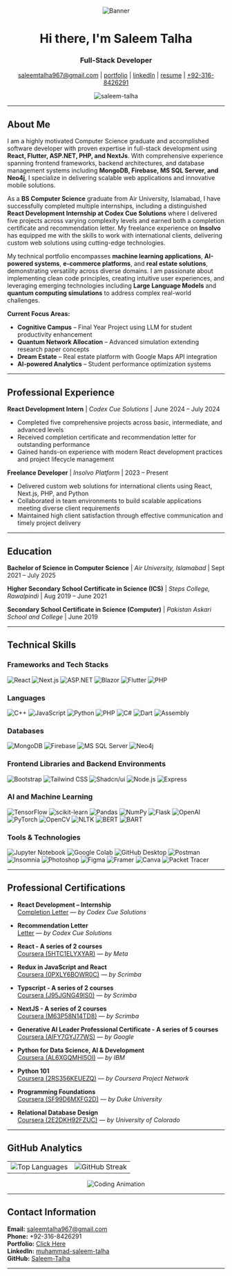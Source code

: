 <p align="center">
  <img src="https://github.com/user-attachments/assets/7b957506-8396-4066-bf00-63453b518463" alt="Banner">
</p>

<h1 align="center">Hi there, I'm Saleem Talha</h1>
<h3 align="center">Full-Stack Developer</h3>

<p align="center">
  <a href="mailto:saleemtalha967@gmail.com">saleemtalha967@gmail.com</a> |
  <a href="https://new-portfolio-chi-gilt.vercel.app/">portfolio</a> |
  <a href="https://linkedin.com/in/muhammad-saleem-talha">linkedIn</a> |
  <a href="https://drive.google.com/file/d/15OD8jyuuv_1D9T25dGywlwd6xEZIeWai/view">resume</a> |
  <a href="tel:+92-316-8426291">+92-316-8426291</a>
</p>

<p align="center">
  <img src="https://komarev.com/ghpvc/?username=saleem-talha&label=Profile%20views&color=0e75b6&style=flat" alt="saleem-talha" />
</p>

---

## About Me

I am a highly motivated Computer Science graduate and accomplished software developer with proven expertise in full-stack development using **React, Flutter, ASP.NET, PHP, and NextJs**. With comprehensive experience spanning frontend frameworks, backend architectures, and database management systems including **MongoDB, Firebase, MS SQL Server, and Neo4j**, I specialize in delivering scalable web applications and innovative mobile solutions.

As a **BS Computer Science** graduate from Air University, Islamabad, I have successfully completed multiple internships, including a distinguished **React Development Internship at Codex Cue Solutions** where I delivered five projects across varying complexity levels and earned both a completion certificate and recommendation letter. My freelance experience on **Insolvo** has equipped me with the skills to work with international clients, delivering custom web solutions using cutting-edge technologies.

My technical portfolio encompasses **machine learning applications**, **AI-powered systems**, **e-commerce platforms**, and **real estate solutions**, demonstrating versatility across diverse domains. I am passionate about implementing clean code principles, creating intuitive user experiences, and leveraging emerging technologies including **Large Language Models** and **quantum computing simulations** to address complex real-world challenges.

**Current Focus Areas:**
- **Cognitive Campus** – Final Year Project using LLM for student productivity enhancement
- **Quantum Network Allocation** – Advanced simulation extending research paper concepts
- **Dream Estate** – Real estate platform with Google Maps API integration
- **AI-powered Analytics** – Student performance optimization systems

---

## Professional Experience

**React Development Intern** | *Codex Cue Solutions* | June 2024 – July 2024
- Completed five comprehensive projects across basic, intermediate, and advanced levels
- Received completion certificate and recommendation letter for outstanding performance
- Gained hands-on experience with modern React development practices and project lifecycle management

**Freelance Developer** | *Insolvo Platform* | 2023 – Present
- Delivered custom web solutions for international clients using React, Next.js, PHP, and Python
- Collaborated in team environments to build scalable applications meeting diverse client requirements
- Maintained high client satisfaction through effective communication and timely project delivery

---

## Education

**Bachelor of Science in Computer Science** | *Air University, Islamabad* | Sept 2021 – July 2025

**Higher Secondary School Certificate in Science (ICS)** | *Steps College, Rawalpindi* | Aug 2019 – June 2021

**Secondary School Certificate in Science (Computer)** | *Pakistan Askari School and College* | June 2019

---

## Technical Skills

### Frameworks and Tech Stacks
![React](https://img.shields.io/badge/-React-61DAFB?style=for-the-badge&logo=react&logoColor=black)
![Next.js](https://img.shields.io/badge/-Next.js-000000?style=for-the-badge&logo=nextdotjs&logoColor=white)
![ASP.NET](https://img.shields.io/badge/-ASP.NET-512BD4?style=for-the-badge&logo=dotnet&logoColor=white)
![Blazor](https://img.shields.io/badge/-Blazor-512BD4?style=for-the-badge&logo=blazor&logoColor=white)
![Flutter](https://img.shields.io/badge/-Flutter-02569B?style=for-the-badge&logo=flutter&logoColor=white)
![PHP](https://img.shields.io/badge/-PHP-777BB4?style=for-the-badge&logo=php&logoColor=white)

### Languages 
![C++](https://img.shields.io/badge/-C++-00599C?style=for-the-badge&logo=c%2B%2B&logoColor=white)
![JavaScript](https://img.shields.io/badge/-JavaScript-F7DF1E?style=for-the-badge&logo=javascript&logoColor=black)
![Python](https://img.shields.io/badge/-Python-3776AB?style=for-the-badge&logo=python&logoColor=white)
![PHP](https://img.shields.io/badge/-PHP-777BB4?style=for-the-badge&logo=php&logoColor=white)
![C#](https://img.shields.io/badge/-C%23-512BD4?style=for-the-badge&logo=csharp&logoColor=white)
![Dart](https://img.shields.io/badge/-Dart-0175C2?style=for-the-badge&logo=dart&logoColor=white)
![Assembly](https://img.shields.io/badge/-Assembly-654FF0?style=for-the-badge&logo=assemblyscript&logoColor=white)

### Databases 
![MongoDB](https://img.shields.io/badge/-MongoDB-47A248?style=for-the-badge&logo=mongodb&logoColor=white)
![Firebase](https://img.shields.io/badge/-Firebase-FFCA28?style=for-the-badge&logo=firebase&logoColor=black)
![MS SQL Server](https://img.shields.io/badge/-MS%20SQL%20Server-CC2927?style=for-the-badge&logo=microsoftsqlserver&logoColor=white)
![Neo4j](https://img.shields.io/badge/-Neo4j-008CC1?style=for-the-badge&logo=neo4j&logoColor=white)

### Frontend Libraries and Backend Environments
![Bootstrap](https://img.shields.io/badge/-Bootstrap-7952B3?style=for-the-badge&logo=bootstrap&logoColor=white)
![Tailwind CSS](https://img.shields.io/badge/-Tailwind%20CSS-06B6D4?style=for-the-badge&logo=tailwindcss&logoColor=white)
![Shadcn/ui](https://img.shields.io/badge/-Shadcn%2Fui-000000?style=for-the-badge&logo=shadcnui&logoColor=white)
![Node.js](https://img.shields.io/badge/-Node.js-339933?style=for-the-badge&logo=nodedotjs&logoColor=white)
![Express](https://img.shields.io/badge/-Express-000000?style=for-the-badge&logo=express&logoColor=white)

### AI and Machine Learning
![TensorFlow](https://img.shields.io/badge/-TensorFlow-FF6F00?style=for-the-badge&logo=tensorflow&logoColor=white)
![scikit-learn](https://img.shields.io/badge/-scikit--learn-F7931E?style=for-the-badge&logo=scikitlearn&logoColor=white)
![Pandas](https://img.shields.io/badge/-Pandas-150458?style=for-the-badge&logo=pandas&logoColor=white)
![NumPy](https://img.shields.io/badge/-NumPy-013243?style=for-the-badge&logo=numpy&logoColor=white)
![Flask](https://img.shields.io/badge/-Flask-000000?style=for-the-badge&logo=flask&logoColor=white)
![OpenAI](https://img.shields.io/badge/-OpenAI-412991?style=for-the-badge&logo=openai&logoColor=white)
![PyTorch](https://img.shields.io/badge/-PyTorch-EE4C2C?style=for-the-badge&logo=pytorch&logoColor=white)
![OpenCV](https://img.shields.io/badge/-OpenCV-5C3EE8?style=for-the-badge&logo=opencv&logoColor=white)
![NLTK](https://img.shields.io/badge/-NLTK-154F3C?style=for-the-badge&logo=python&logoColor=white)
![BERT](https://img.shields.io/badge/-BERT-FF6F00?style=for-the-badge&logo=tensorflow&logoColor=white)
![BART](https://img.shields.io/badge/-BART-FF6F00?style=for-the-badge&logo=facebook&logoColor=white)

### Tools & Technologies
![Jupyter Notebook](https://img.shields.io/badge/-Jupyter%20Notebook-F37626?style=for-the-badge&logo=jupyter&logoColor=white)
![Google Colab](https://img.shields.io/badge/-Google%20Colab-F9AB00?style=for-the-badge&logo=googlecolab&logoColor=white)
![GitHub Desktop](https://img.shields.io/badge/-GitHub%20Desktop-181717?style=for-the-badge&logo=github&logoColor=white)
![Postman](https://img.shields.io/badge/-Postman-FF6C37?style=for-the-badge&logo=postman&logoColor=white)
![Insomnia](https://img.shields.io/badge/-Insomnia-4000BF?style=for-the-badge&logo=insomnia&logoColor=white)
![Photoshop](https://img.shields.io/badge/-Photoshop-31A8FF?style=for-the-badge&logo=adobephotoshop&logoColor=white)
![Figma](https://img.shields.io/badge/-Figma-F24E1E?style=for-the-badge&logo=figma&logoColor=white)
![Framer](https://img.shields.io/badge/-Framer-0055FF?style=for-the-badge&logo=framer&logoColor=white)
![Canva](https://img.shields.io/badge/-Canva-00C4CC?style=for-the-badge&logo=canva&logoColor=white)
![Packet Tracer](https://img.shields.io/badge/-Packet%20Tracer-0078D7?style=for-the-badge&logo=cisco&logoColor=white)

---

## Professional Certifications

- **React Development – Internship**  
  [Completion Letter](https://drive.google.com/file/d/1LYniVu0-SIFiUU4fl0iYauuteLecp6Ot/view?usp=sharing) — *by Codex Cue Solutions*

- **Recommendation Letter**  
  [Letter](https://drive.google.com/file/d/1r88mklOsR2f_dYsmCpBKaO6uF0DZjpOr/view?usp=sharing) — *by Codex Cue Solutions*

- **React - A series of 2 courses**  
  [Coursera (5HTC1ELYXYAR)](https://www.coursera.org/account/accomplishments/verify/5HTC1ELYXYAR) — *by Meta*

- **Redux in JavaScript and React**  
  [Coursera (0PXLY6BOWR0C)](https://www.coursera.org/account/accomplishments/verify/0PXLY6BOWR0C) — *by Scrimba*

- **Typscript - A series of 2 courses**  
  [Coursera (J95JGNG49IS0)](https://www.coursera.org/account/accomplishments/verify/J95JGNG49IS0) — *by Scrimba*

- **NextJS - A series of 2 courses**  
  [Coursera (M63P58N14TD8)](https://www.coursera.org/account/accomplishments/verify/M63P58N14TD8) — *by Scrimba*

- **Generative AI Leader Professional Certificate - A series of 5 courses**  
  [Coursera (AIFY7GYJ77WS)](https://www.coursera.org/account/accomplishments/professional-cert/AIFY7GYJ77WS) — *by Google*

- **Python for Data Science, AI & Development**  
  [Coursera (AL6XGQMHI5OI)](https://www.coursera.org/account/accomplishments/verify/AL6XGQMHI5OI) — *by IBM*

- **Python 101**  
  [Coursera (2RS356KEUEZQ)](https://www.coursera.org/account/accomplishments/verify/2RS356KEUEZQ) — *by Coursera Project Network*

- **Programming Foundations**  
  [Coursera (SF99D6MXFG2D)](https://www.coursera.org/account/accomplishments/verify/SF99D6MXFG2D) — *by Duke University*

- **Relational Database Design**  
  [Coursera (2E2DKH92FZUC)](https://www.coursera.org/account/accomplishments/verify/2E2DKH92FZUC) — *by University of Colorado*


---

## GitHub Analytics

<table>
  <tr>
    <td>
      <img src="https://github-readme-stats.vercel.app/api/top-langs?username=saleem-talha&show_icons=true&locale=en&layout=compact&theme=default" alt="Top Languages" />
    </td>
    <td>
      <img src="https://github-readme-streak-stats.herokuapp.com/?user=Saleem-Talha&theme=default" alt="GitHub Streak" />
    </td>
  </tr>
</table>

<p align="center">
  <img src="https://github.com/Saleem-Talha/Saleem-Talha/assets/121040503/0a1eeebc-b791-4dc8-8663-a1af85d6c54a" alt="Coding Animation" />
</p>

---

## Contact Information

**Email:** saleemtalha967@gmail.com  
**Phone:** +92-316-8426291  
**Portfolio:** [Click Here](https://new-portfolio-chi-gilt.vercel.app/)  
**LinkedIn:** [muhammad-saleem-talha](https://linkedin.com/in/muhammad-saleem-talha)  
**GitHub:** [Saleem-Talha](https://github.com/Saleem-Talha)

---
